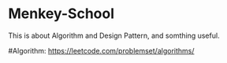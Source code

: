# Menkey-School
This is about Algorithm and Design Pattern, and somthing useful.


#Algorithm:
https://leetcode.com/problemset/algorithms/
